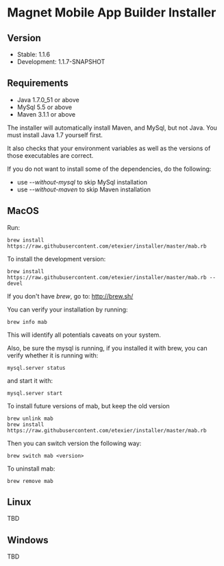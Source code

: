 Magnet Mobile App Builder Installer
===================================

Version
-------
 - Stable: 1.1.6
 - Development: 1.1.7-SNAPSHOT

Requirements
------------
  - Java 1.7.0_51 or above
  - MySql 5.5 or above
  - Maven 3.1.1 or above

The installer will automatically install Maven, and MySql, but not Java. You must install Java 1.7 yourself first. 

It also checks that your environment variables as well as the versions of those executables are correct.

If you do not want to install some of the dependencies, do the following:
 - use _--without-mysql_ to skip MySql installation
 - use _--without-maven_ to skip Maven installation


MacOS
-----
Run:
```
brew install https://raw.githubusercontent.com/etexier/installer/master/mab.rb
```

To install the development version:
```
brew install https://raw.githubusercontent.com/etexier/installer/master/mab.rb --devel
```

If you don't have _brew_, go to: http://brew.sh/

You can verify your installation by running:
```
brew info mab
```
This will identify all potentials caveats on your system. 

Also, be sure the mysql is running, if you installed it with brew, you can verify whether it is running with:

```
mysql.server status
```
and start it with:
```
mysql.server start
```

To install future versions of mab, but keep the old version
```
brew unlink mab
brew install https://raw.githubusercontent.com/etexier/installer/master/mab.rb
```

Then you can switch version the following way:
```
brew switch mab <version>
```

To uninstall mab:
```
brew remove mab
```
Linux
-----
TBD

Windows
-------
TBD
